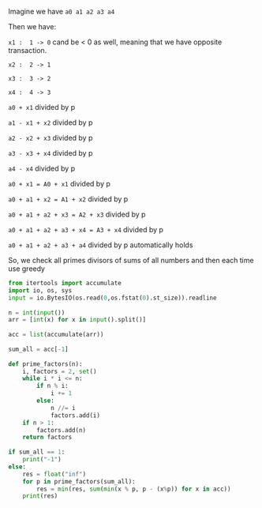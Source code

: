 Imagine we have `a0 a1 a2 a3 a4` 

Then we have:

`x1 :  1 -> 0`  cand be < 0 as well, meaning that we have opposite transaction.

`x2 :  2 -> 1`

`x3 :  3 -> 2`

`x4 :  4 -> 3`

`a0 + x1`          divided by p

`a1 - x1 + x2`     divided by p

`a2 - x2 + x3`     divided by p

`a3 - x3 + x4`     divided by p

`a4 - x4`          divided by p


`a0 + x1 = A0 + x1`                  divided by p

`a0 + a1 + x2 = A1 + x2`             divided by p

`a0 + a1 + a2 + x3 = A2 + x3`        divided by p

`a0 + a1 + a2 + a3 + x4 = A3 + x4`   divided by p

`a0 + a1 + a2 + a3 + a4`   divided by p  automatically holds

So, we check all primes divisors of sums of all numbers and then each time use greedy

```python
from itertools import accumulate
import io, os, sys
input = io.BytesIO(os.read(0,os.fstat(0).st_size)).readline
 
n = int(input())
arr = [int(x) for x in input().split()]
 
acc = list(accumulate(arr))
 
sum_all = acc[-1]
 
def prime_factors(n):
    i, factors = 2, set()
    while i * i <= n:
        if n % i:
            i += 1
        else:
            n //= i
            factors.add(i)
    if n > 1:
        factors.add(n)
    return factors
 
if sum_all == 1:
    print("-1")
else:
    res = float("inf")
    for p in prime_factors(sum_all):
        res = min(res, sum(min(x % p, p - (x%p)) for x in acc))
    print(res)
```